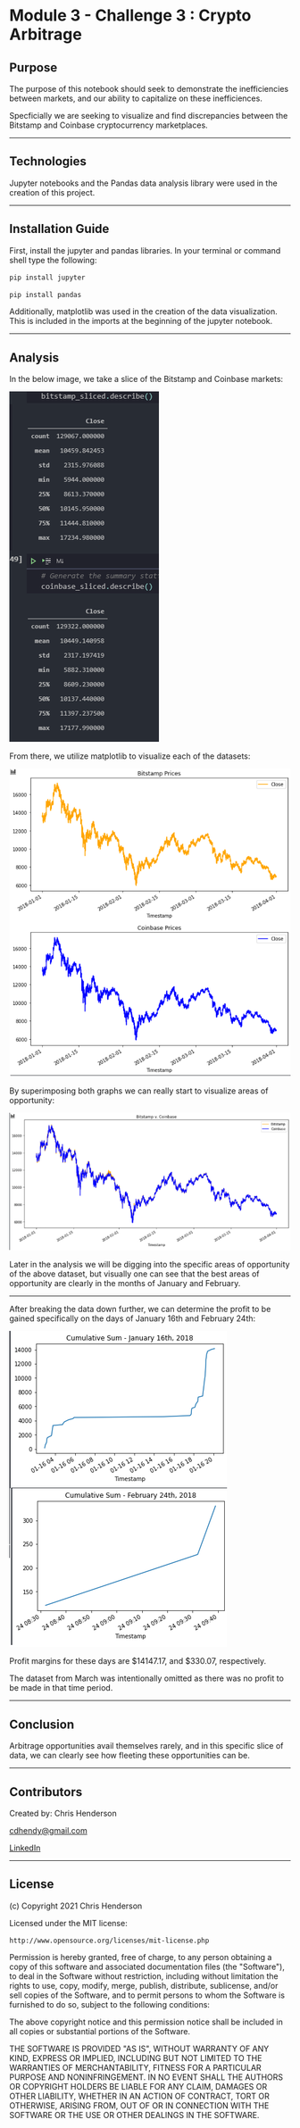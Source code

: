 Module 3 - Challenge 3 : Crypto Arbitrage
=========================================

## Purpose

 The purpose of this notebook should seek to demonstrate the inefficiencies between markets, and our ability to capitalize on these inefficiences. 

 Specficially we are seeking to visualize and find discrepancies between the Bitstamp and Coinbase cryptocurrency marketplaces. 

---

## Technologies

Jupyter notebooks and the Pandas data analysis library were used in the creation of this project. 

---

## Installation Guide

First, install the jupyter and pandas libraries. In your terminal or command shell type the following: 

```python
pip install jupyter
```

```python
pip install pandas
```

Additionally, matplotlib was used in the creation of the data visualization. This is included in the imports at the beginning of the jupyter notebook. 

---

## Analysis

In the below image, we take a slice of the Bitstamp and Coinbase markets:

![alt text](Resources/Images/sliced_data.png)

From there, we utilize matplotlib to visualize each of the datasets:

![alt text](Resources/Images/breakout_linegraph.png)

By superimposing both graphs we can really start to visualize areas of opportunity:

![alt text](Resources/Images/superimposed.png)

Later in the analysis we will be digging into the specific areas of opportunity of the above dataset, but visually one can see that the best areas of opportunity are clearly in the months of January and February. 

---

After breaking the data down further, we can determine the profit to be gained specifically on the days of January 16th and February 24th:

![alt text](Resources/Images/cumulative_sum.png)

Profit margins for these days are $14147.17, and $330.07, respectively. 

The dataset from March was intentionally omitted as there was no profit to be made in that time period. 

---

## Conclusion

Arbitrage opportunities avail themselves rarely, and in this specific slice of data, we can clearly see how fleeting these opportunities can be. 

---

## Contributors

Created by: Chris Henderson

cdhendy@gmail.com

[LinkedIn](https://www.linkedin.com/in/chris-henderson123/)

---

## License

(c) Copyright 2021 Chris Henderson

Licensed under the MIT license:

    http://www.opensource.org/licenses/mit-license.php

Permission is hereby granted, free of charge, to any person obtaining a copy
of this software and associated documentation files (the "Software"), to deal
in the Software without restriction, including without limitation the rights
to use, copy, modify, merge, publish, distribute, sublicense, and/or sell
copies of the Software, and to permit persons to whom the Software is
furnished to do so, subject to the following conditions:

The above copyright notice and this permission notice shall be included in
all copies or substantial portions of the Software.

THE SOFTWARE IS PROVIDED "AS IS", WITHOUT WARRANTY OF ANY KIND, EXPRESS OR
IMPLIED, INCLUDING BUT NOT LIMITED TO THE WARRANTIES OF MERCHANTABILITY,
FITNESS FOR A PARTICULAR PURPOSE AND NONINFRINGEMENT. IN NO EVENT SHALL THE
AUTHORS OR COPYRIGHT HOLDERS BE LIABLE FOR ANY CLAIM, DAMAGES OR OTHER
LIABILITY, WHETHER IN AN ACTION OF CONTRACT, TORT OR OTHERWISE, ARISING FROM,
OUT OF OR IN CONNECTION WITH THE SOFTWARE OR THE USE OR OTHER DEALINGS IN
THE SOFTWARE.
